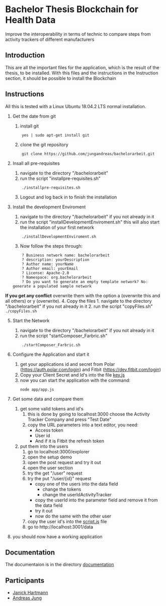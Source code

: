 # Bachelor Thesis Blockchain for Health Data
Improve the interoperability in terms of technic to compare steps from activity trackers of different manufacturers

## Introduction
This are all the important files for the application, which is the result of the thesis, to be installed.
With this files and the instructions in the Instruction section, it should be possible to install the Blockchain

## Instructions
All this is tested with a Linux Ubuntu 18.04.2 LTS normal installation.

1. Get the date from git
	1. install git
	```
		yes | sudo apt-get install git
	```
	2. clone the git repository
	```
		git clone https://github.com/jungandreas/bachelorarbeit.git
	```

2. Insall all pre-requisites
	1. navigate to the directory "/bachelorarbeit"
	2. run the script "installpre-requisites.sh"
	```
		./installpre-requisites.sh
	```
	3. Logout and log back in to finish the installation
3. Install the development Enviroment
	1. navigate to the directory "/bachelorarbeit" if you not already in it
	2. run the script "installDevelopmentEnviroment.sh" this will also start the installation of your first network
	```
		./installDevelopmentEnviroment.sh
	```
 	3. Now follow the steps through:
 	```
 		? Business network name: bachelorarbeit
 		? description: yourDescription
	 	? Author name: yourName
 		? Author email: yourEmail
	 	? License: Apache-2.0
 		? Namespace: org.bachelorarbeit
	 	? Do you want to generate an empty template network? No: generate a populated sample network
 	```

 **If you get any conflict** overwrite them with the option a (overwrite this and all others) or y (overwrite).
4. Copy the files
	1. navigate to the directory "/bachelorarbeit" if you not already in it
	2. run the script "copyFiles.sh"
	```
		./copyFiles.sh
	```

5. Start the Network
 	1. navigate to the directory "/bachelorarbeit" if you not already in it
 	2. run the script "startComposer_Farbric.sh"
 	```
 		./startComposer_Farbric.sh
 	```

6. Configure the Application and start it
 	1. get your applications id and secret from Polar (https://auth.polar.com/login) and Fitbit (https://dev.fitbit.com/login)
 	2. Copy your Client Secret and Id's into the file [key.js](app/routes/keys.js)
 	3. now you can start the application with the command:
 		```
 		node app/app.js
 		```
7. Get some data and compare them
 	1. get some valid tokens and id's
 		1. this is done by going to localhost:3000 choose the Activity Tracker Company and press "Test Date"
 		2. copy the URL parameters into a text editor, you need:
 			- Access token
 			- User id
 			- And if it is Fitbit the refresh token
 	2. put them into the users
 		1. go to localhost:3000/explorer
 		2. open the setup demo
 		3. open the post request and try it out
 		4. open the user section
 		5. try the get "/user" request
 		6. try the put "/user/{id}" request
 			- copy one of the users into the data field
 				- change the tokens
 				- change the userIdActivityTracker
 			- copy the userId into the parameter field and remove it from the data field
 			- try it out
 			- now do the same with the other user
 		7. copy the user id's into the [script.js](/app/public/javascript/script.js) file
 		8. go to http://localhost:3001/data
 8. you should now have a working application

## Documentation
The documentaion is in the directory [documentation](/documentation)


## Participants
- [Janick Hartmann](https://github.com/JanickH)
- [Andreas Jung](https://github.com/jungandreas)
